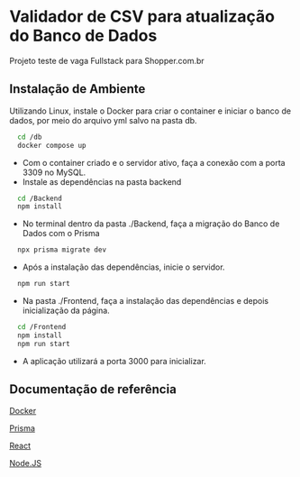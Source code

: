 
# Validador de CSV para atualização do Banco de Dados

Projeto teste de vaga Fullstack para Shopper.com.br


## Instalação de Ambiente

Utilizando Linux, instale o Docker para criar o container e iniciar o banco de dados, por meio do arquivo yml salvo na pasta db.


```bash
  cd /db
  docker compose up
```
- Com o container criado e o servidor ativo, faça a conexão com a porta 3309 no MySQL.
- Instale as dependências na pasta backend
```bash
  cd /Backend
  npm install
```

- No terminal dentro da pasta ./Backend, faça a migração do Banco de Dados com o Prisma
```bash
  npx prisma migrate dev
```
- Após a instalação das dependências, inicie o servidor.

```bash
  npm run start
```
- Na pasta ./Frontend, faça a instalação das dependências e depois inicialização da página.
```bash
  cd /Frontend
  npm install
  npm run start
```
- A aplicação utilizará a porta 3000 para inicializar.


## Documentação de referência

[Docker](https://docs.docker.com/get-docker/)

[Prisma](https://www.prisma.io/docs)

[React](https://react.dev/learn)

[Node.JS](https://nodejs.org/en/docs)

